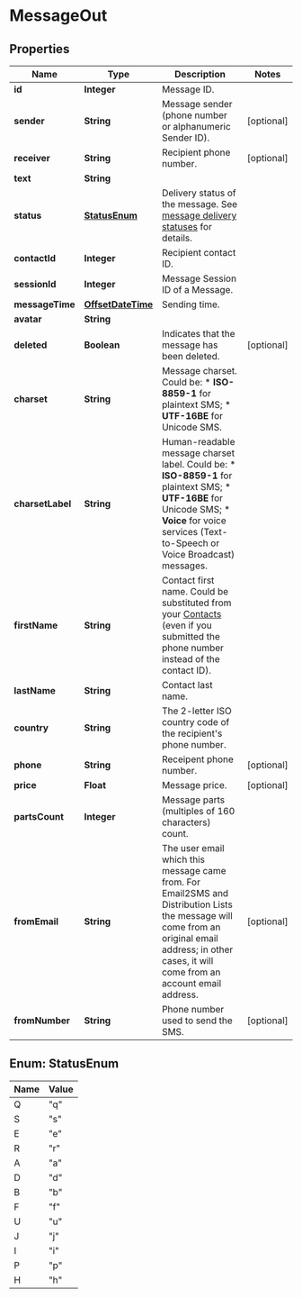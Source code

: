 
# MessageOut

## Properties
Name | Type | Description | Notes
------------ | ------------- | ------------- | -------------
**id** | **Integer** | Message ID. | 
**sender** | **String** | Message sender (phone number or alphanumeric Sender ID). |  [optional]
**receiver** | **String** | Recipient phone number. |  [optional]
**text** | **String** |  | 
**status** | [**StatusEnum**](#StatusEnum) | Delivery status of the message. See [message delivery statuses](http://docs.textmagictesting.com/#section/Delivery-status-codes) for details.  | 
**contactId** | **Integer** | Recipient contact ID. | 
**sessionId** | **Integer** | Message Session ID of a Message. | 
**messageTime** | [**OffsetDateTime**](OffsetDateTime.md) | Sending time. | 
**avatar** | **String** |  | 
**deleted** | **Boolean** | Indicates that the message has been deleted. |  [optional]
**charset** | **String** | Message charset. Could be: *   **ISO-8859-1** for plaintext SMS; *   **UTF-16BE** for Unicode SMS.  | 
**charsetLabel** | **String** | Human-readable message charset label. Could be: *   **ISO-8859-1** for plaintext SMS; *   **UTF-16BE** for Unicode SMS; *   **Voice** for voice services (Text-to-Speech or Voice Broadcast) messages.  | 
**firstName** | **String** | Contact first name. Could be substituted from your [Contacts](http://docs.textmagictesting.com/#tag/Contacts) (even if you submitted the phone number instead of the contact ID).  | 
**lastName** | **String** | Contact last name. | 
**country** | **String** | The 2-letter ISO country code of the recipient&#39;s phone number.  | 
**phone** | **String** | Receipent phone number. |  [optional]
**price** | **Float** | Message price. |  [optional]
**partsCount** | **Integer** | Message parts (multiples of 160 characters) count. | 
**fromEmail** | **String** | The user email which this message came from. For Email2SMS and Distribution Lists the message will come from an original email address; in other cases, it will come from an account email address. |  [optional]
**fromNumber** | **String** | Phone number used to send the SMS. |  [optional]


<a name="StatusEnum"></a>
## Enum: StatusEnum
Name | Value
---- | -----
Q | &quot;q&quot;
S | &quot;s&quot;
E | &quot;e&quot;
R | &quot;r&quot;
A | &quot;a&quot;
D | &quot;d&quot;
B | &quot;b&quot;
F | &quot;f&quot;
U | &quot;u&quot;
J | &quot;j&quot;
I | &quot;i&quot;
P | &quot;p&quot;
H | &quot;h&quot;



